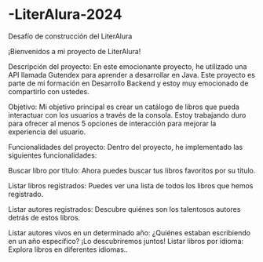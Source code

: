 # -LiterAlura-2024
Desafío de construcción del LiterAlura

¡Bienvenidos a mi proyecto de LiterAlura!

Descripción del proyecto:
En este emocionante proyecto, he utilizado una API llamada Gutendex para aprender a desarrollar en Java. Este proyecto es parte de mi formación en Desarrollo Backend y estoy muy emocionado de compartirlo con ustedes.

Objetivo:
Mi objetivo principal es crear un catálogo de libros que pueda interactuar con los usuarios a través de la consola. Estoy trabajando duro para ofrecer al menos 5 opciones de interacción para mejorar la experiencia del usuario.

Funcionalidades del proyecto:
Dentro del proyecto, he implementado las siguientes funcionalidades:

Buscar libro por título: 
Ahora puedes buscar tus libros favoritos por su título.

Listar libros registrados:
 Puedes ver una lista de todos los libros que hemos registrado.
 
Listar autores registrados:
 Descubre quiénes son los talentosos autores detrás de estos libros.

Listar autores vivos en un determinado año: 
¿Quiénes estaban escribiendo en un año específico? ¡Lo descubriremos juntos!
Listar libros por idioma: Explora libros en diferentes idiomas..
